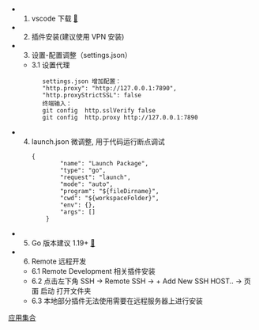 - 1. vscode 下载 [🔗](https://code.visualstudio.com/Download)

- 2. 插件安装(建议使用 VPN 安装)

- 3. 设置-配置调整（settings.json）

  - 3.1 设置代理
    ```
       settings.json 增加配置：
       "http.proxy": "http://127.0.0.1:7890",
       "http.proxyStrictSSL": false
       终端输入：
       git config  http.sslVerify false
       git config  http.proxy http://127.0.0.1:7890
    ```

- 4. launch.json 微调整, 用于代码运行断点调试
     ```
     {
             "name": "Launch Package",
             "type": "go",
             "request": "launch",
             "mode": "auto",
             "program": "${fileDirname}",
             "cwd": "${workspaceFolder}",
             "env": {},
             "args": []
         }
     ```
- 5. Go 版本建议 1.19+ [🔗](https://golang.google.cn/dl/)

- 6. Remote 远程开发
  - 6.1 Remote Development 相关插件安装
  - 6.2 点击左下角 SSH -> Remote SSH -> + Add New SSH HOST.. -> 页面 启动 打开文件夹
  - 6.3 本地部分插件无法使用需要在远程服务器上进行安装

[应用集合](../readme.md)
